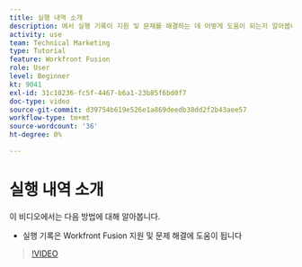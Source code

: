 ```yaml
---
title: 실행 내역 소개
description: 에서 실행 기록이 지원 및 문제를 해결하는 데 어떻게 도움이 되는지 알아봅니다. [!DNL Adobe Workfront Fusion].
activity: use
team: Technical Marketing
type: Tutorial
feature: Workfront Fusion
role: User
level: Beginner
kt: 9041
exl-id: 31c10236-fc5f-4467-b6a1-23b85f6bd0f7
doc-type: video
source-git-commit: d39754b619e526e1a869deedb38dd2f2b43aee57
workflow-type: tm+mt
source-wordcount: '36'
ht-degree: 0%

---
```


# 실행 내역 소개

이 비디오에서는 다음 방법에 대해 알아봅니다.

* 실행 기록은 Workfront Fusion 지원 및 문제 해결에 도움이 됩니다

>[!VIDEO](https://video.tv.adobe.com/v/335282/?quality=12)
